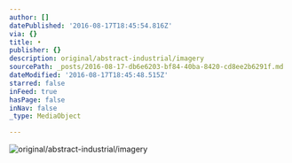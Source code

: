 ```yaml
---
author: []
datePublished: '2016-08-17T18:45:54.816Z'
via: {}
title: •
publisher: {}
description: original/abstract-industrial/imagery
sourcePath: _posts/2016-08-17-db6e6203-bf84-40ba-8420-cd8ee2b6291f.md
dateModified: '2016-08-17T18:45:48.515Z'
starred: false
inFeed: true
hasPage: false
inNav: false
_type: MediaObject

---
```

![original/abstract-industrial/imagery](https://the-grid-user-content.s3-us-west-2.amazonaws.com/4ef75018-f2e6-4f5c-93eb-a2f0b1c53984.jpg)